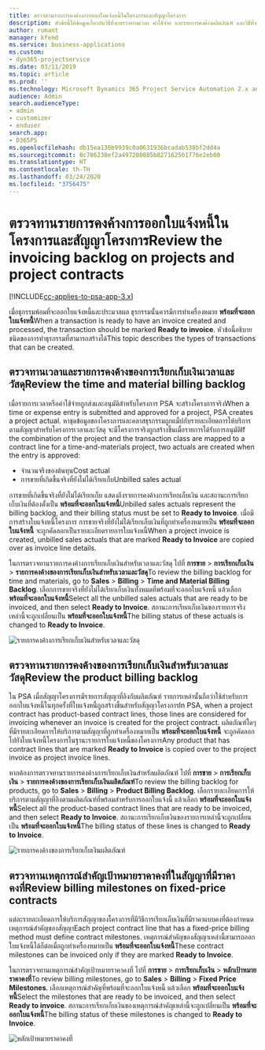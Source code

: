 ```yaml
---
title: ตรวจทานรายการคงค้างการออกใบแจ้งหนี้ในโครงการและสัญญาโครงการ
description: หัวข้อนี้ให้ข้อมูลเกี่ยวกับวิธีที่จะตรวจทานเวลา ค่าใช้จ่าย และรายการคงค้างผลิตภัณฑ์ และวิธีที่จะทำเครื่องหมายว่าพร้อมสำหรับการออกใบแจ้งหนี้
author: rumant
manager: kfend
ms.service: business-applications
ms.custom:
- dyn365-projectservice
ms.date: 03/11/2019
ms.topic: article
ms.prod: ''
ms.technology: Microsoft Dynamics 365 Project Service Automation 2.x and 3.x
audience: Admin
search.audienceType:
- admin
- customizer
- enduser
search.app:
- D365PS
ms.openlocfilehash: db15ea136b9939c0a0631936bcadab538bf2dd4a
ms.sourcegitcommit: 8c786230ef2a497280885b827162561776e2eb00
ms.translationtype: HT
ms.contentlocale: th-TH
ms.lasthandoff: 03/24/2020
ms.locfileid: "3756475"
---
```

# <a name="review-the-invoicing-backlog-on-projects-and-project-contracts"></a><span data-ttu-id="8ac65-103">ตรวจทานรายการคงค้างการออกใบแจ้งหนี้ในโครงการและสัญญาโครงการ</span><span class="sxs-lookup"><span data-stu-id="8ac65-103">Review the invoicing backlog on projects and project contracts</span></span>

[!INCLUDE[cc-applies-to-psa-app-3.x](../includes/cc-applies-to-psa-app-3x.md)]

<span data-ttu-id="8ac65-104">เมื่อธุกรรมพ้อมที่จะออกใบแจ้งหนี้และประมวลผล ธุรกรรมนั้นควรมีการทำเครื่องหมาย **พร้อมที่จะออกใบแจ้งหนี้**</span><span class="sxs-lookup"><span data-stu-id="8ac65-104">When a transaction is ready to have an invoice created and processed, the transaction should be marked **Ready to invoice**.</span></span> <span data-ttu-id="8ac65-105">หัวข้อนี้อธิบายชนิดของการทำธุรกรรมที่สามารถสร้างได้</span><span class="sxs-lookup"><span data-stu-id="8ac65-105">This topic describes the types of transactions that can be created.</span></span>

## <a name="review-the-time-and-material-billing-backlog"></a><span data-ttu-id="8ac65-106">ตรวจทานเวลาและรายการคงค้างของการเรียกเก็บเงินเวลาและวัสดุ</span><span class="sxs-lookup"><span data-stu-id="8ac65-106">Review the time and material billing backlog</span></span>

<span data-ttu-id="8ac65-107">เมื่อรายการเวลาหรือค่าใช้จ่ายถูกส่งและอนุมัติสำหรับโครงการ PSA จะสร้างโครงการจริง</span><span class="sxs-lookup"><span data-stu-id="8ac65-107">When a time or expense entry is submitted and approved for a project, PSA creates a project actual.</span></span> <span data-ttu-id="8ac65-108">หาชุดข้อมูลของโครงการและคลาสธุรกรรมถูกแม็ปกับรายละเอียดการให้บริการตามสัญญาสำหรับโครงการเวลาและวัสดุ จะมีโครงการจริงถูกสร้างขึ้นเมื่อรายการได้รับการอนุมัติ</span><span class="sxs-lookup"><span data-stu-id="8ac65-108">If the combination of the project and the transaction class are mapped to a contract line for a time-and-materials project, two actuals are created when the entry is approved:</span></span>

- <span data-ttu-id="8ac65-109">จำนวนจริงของต้นทุน</span><span class="sxs-lookup"><span data-stu-id="8ac65-109">Cost actual</span></span> 
- <span data-ttu-id="8ac65-110">การขายที่เกิดขึ้นจริงที่ยังไม่ได้เรียกเก็บ</span><span class="sxs-lookup"><span data-stu-id="8ac65-110">Unbilled sales actual</span></span>

<span data-ttu-id="8ac65-111">การขายที่เกิดขึ้นจริงที่ยังไม่ได้เรียกเก็บ แสดงถึงรายการคงค้างการเรียกเก็บเงิน และสถานะการเรียกเก็บเงินที่ต้องตั้งเป็น **พร้อมที่จะออกใบแจ้งหนี้**</span><span class="sxs-lookup"><span data-stu-id="8ac65-111">Unbilled sales actuals represent the billing backlog, and their billing status must be set to **Ready to Invoice**.</span></span> <span data-ttu-id="8ac65-112">เมื่อมีการสร้างใบแจ้งหนี้โครงการ การขายจริงที่ยังไม่ได้เรียกเก็บเงินที่ถูกทำเครื่องหมายเป็น **พร้อมที่จะออกใบแจ้งหนี้** จะถูกคัดลอกเป็นรายละเอียดรายการใบแจ้งหนี้</span><span class="sxs-lookup"><span data-stu-id="8ac65-112">When a project invoice is created, unbilled sales actuals that are marked **Ready to Invoice** are copied over as invoice line details.</span></span>

<span data-ttu-id="8ac65-113">ในการตรวจทานรายการคงค้างการเรียกเก็บเงินสำหรับเวลาและวัสดุ ไปที่ **การขาย** \> **การเรียกเก็บเงิน** \> **รายการคงค้างของการเรียกเก็บเงินสำหรับเวลาและวัสดุ**</span><span class="sxs-lookup"><span data-stu-id="8ac65-113">To review the billing backlog for time and materials, go to **Sales** \> **Billing** \> **Time and Material Billing Backlog**.</span></span> <span data-ttu-id="8ac65-114">เลือกการขายจริงที่ยังไม่ได้เรียกเก็บเงินทั้งหมดที่พร้อมที่จะออกใบแจ้งหนี้ แล้วเลือก **พร้อมที่จะออกใบแจ้งหนี้**</span><span class="sxs-lookup"><span data-stu-id="8ac65-114">Select all the unbilled sales actuals that are ready to be invoiced, and then select **Ready to Invoice**.</span></span> <span data-ttu-id="8ac65-115">สถานะการเรียกเก็บเงินของรายการจริงเหล่านี้จะถูกเปลี่ยนเป็น **พร้อมที่จะออกใบแจ้งหนี้**</span><span class="sxs-lookup"><span data-stu-id="8ac65-115">The billing status of these actuals is changed to **Ready to Invoice**.</span></span>

![รายการคงค้างการเรียกเก็บเงินสำหรับเวลาและวัสดุ](media/TMBacklog.png)

## <a name="review-the-product-billing-backlog"></a><span data-ttu-id="8ac65-117">ตรวจทานรายการคงค้างของการเรียกเก็บเงินสำหรับเวลาและวัสดุ</span><span class="sxs-lookup"><span data-stu-id="8ac65-117">Review the product billing backlog</span></span>

<span data-ttu-id="8ac65-118">ใน PSA เมื่อสัญญาโครงการมีรายการสัญญาที่อิงกับผลิตภัณฑ์ รายการเหล่านั้นถือว่าใช้สำหรับการออกใบแจ้งหนี้ในทุกครั้งที่ใบแจ้งหนี้ถูกสร้างขึ้นสำหรับสัญญาโครงการ</span><span class="sxs-lookup"><span data-stu-id="8ac65-118">In PSA, when a project contract has product-based contract lines, those lines are considered for invoicing whenever an invoice is created for the project contract.</span></span> <span data-ttu-id="8ac65-119">ผลิตภัณฑ์ใดๆ ที่มีรายละเอียดการให้บริการตามสัญญาที่ถูกทำเครื่องหมายเป็น **พร้อมที่จะออกใบแจ้งหนี้** จะถูกคัดลอกไปยังใบแจ้งหนี้โครงการในฐานะรายการใบแจ้งหนี้ของโครงการ</span><span class="sxs-lookup"><span data-stu-id="8ac65-119">Any product that has contract lines that are marked **Ready to Invoice** is copied over to the project invoice as project invoice lines.</span></span>

<span data-ttu-id="8ac65-120">หากต้องการตรวจทานรายการคงค้างการเรียกเก็บเงินสำหรัลผลิตภัณฑ์ ไปที่ **การขาย** \> **การเรียกเก็บเงิน** \> **รายการคงค้างของการเรียกเก็บเงินผลิตภัณฑ์**</span><span class="sxs-lookup"><span data-stu-id="8ac65-120">To review the billing backlog for products, go to **Sales** \> **Billing** \> **Product Billing Backlog**.</span></span> <span data-ttu-id="8ac65-121">เลือกรายละเอียดการให้บริการตามสัญญาที่อิงตามผลิตภัณฑ์ที่พร้อมสำหรับการออกใบแจ้งนี้ แล้วเลือก **พร้อมที่จะออกใบแจ้งหนี้**</span><span class="sxs-lookup"><span data-stu-id="8ac65-121">Select all the product-based contract lines that are ready to be invoiced, and then select **Ready to Invoice**.</span></span> <span data-ttu-id="8ac65-122">สถานะการเรียกเก็บเงินของรายการเหล่านี้จะถูกเปลี่ยนเป็น **พร้อมที่จะออกใบแจ้งหนี้**</span><span class="sxs-lookup"><span data-stu-id="8ac65-122">The billing status of these lines is changed to **Ready to Invoice**.</span></span>

![รายการคงค้างของการเรียกเก็บเงินผลิตภัณฑ์](media/ProductBacklog.png)

## <a name="review-billing-milestones-on-fixed-price-contracts"></a><span data-ttu-id="8ac65-124">ตรวจทานเหตุการณ์สำคัญเป้าหมายราคาคงที่ในสัญญาที่มีราคาคงที่</span><span class="sxs-lookup"><span data-stu-id="8ac65-124">Review billing milestones on fixed-price contracts</span></span>

<span data-ttu-id="8ac65-125">แต่ละรายละเอียดการให้บริการสัญญาของโครงการที่มีวิธีการเรียกเก็บเงินที่มีราคาแบบคงที่ต้องกำหนดเหตุการณ์สำคัญของสัญญา</span><span class="sxs-lookup"><span data-stu-id="8ac65-125">Each project contract line that has a fixed-price billing method must define contract milestones.</span></span> <span data-ttu-id="8ac65-126">เหตุการณ์สำคัญของสัญญาเหล่านี้สามารถออกใบแจ้งหนี้ได้ก็ต่อเมื่อถูกทำเครื่องหมายเป็น **พร้อมที่จะออกใบแจ้งหนี้**</span><span class="sxs-lookup"><span data-stu-id="8ac65-126">These contract milestones can be invoiced only if they are marked **Ready to Invoice**.</span></span> 

<span data-ttu-id="8ac65-127">ในการตรวจทานเหตุการณ์สำคัญเป้าหมายราคาคงที่ ไปที่ **การขาย** \> **การเรียกเก็บเงิน** \> **หลักเป้าหมายราคาคงที่**</span><span class="sxs-lookup"><span data-stu-id="8ac65-127">To review billing milestones, go to **Sales** \> **Billing** \> **Fixed Price Milestones**.</span></span> <span data-ttu-id="8ac65-128">เลือกเหตุการณ์สำคัญที่พร้อมที่จะออกใบแจ้งหนี้ แล้วเลือก **พร้อมที่จะออกใบแจ้งหนี้**</span><span class="sxs-lookup"><span data-stu-id="8ac65-128">Select the milestones that are ready to be invoiced, and then select **Ready to invoice**.</span></span> <span data-ttu-id="8ac65-129">สถานะการเรียกเก็บเงินของเหตุการณ์สำคัญเหล่านี้จะถูกเปลี่ยนเป็น **พร้อมที่จะออกใบแจ้งหนี้**</span><span class="sxs-lookup"><span data-stu-id="8ac65-129">The billing status of these milestones is changed to **Ready to Invoice**.</span></span>

![หลักเป้าหมายราคาคงที่](media/FPBacklog.png)
